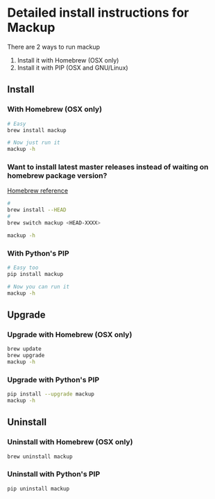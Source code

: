 # Detailed install instructions for Mackup

There are 2 ways to run mackup

1. Install it with Homebrew (OSX only)
1. Install it with PIP (OSX and GNU/Linux)

## Install

### With Homebrew (OSX only)

```bash
# Easy
brew install mackup

# Now just run it
mackup -h
```

### Want to install latest master releases instead of waiting on homebrew package version?

[Homebrew reference](https://docs.brew.sh/Manpage#install-options-formulacask)

```bash
# 
brew install --HEAD
# 
brew switch mackup <HEAD-XXXX>

mackup -h
```

### With Python's PIP

```bash
# Easy too
pip install mackup

# Now you can run it
mackup -h
```

## Upgrade

### Upgrade with Homebrew (OSX only)

```bash
brew update
brew upgrade
mackup -h
```

### Upgrade with Python's PIP

```bash
pip install --upgrade mackup
mackup -h
```

## Uninstall

### Uninstall with Homebrew (OSX only)

```bash
brew uninstall mackup
```

### Uninstall with Python's PIP

```bash
pip uninstall mackup
```
